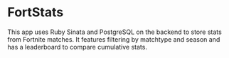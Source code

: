 # FortStats

This app uses Ruby Sinata and PostgreSQL on the backend to store stats from Fortnite matches. It features filtering by matchtype and season and has a leaderboard to compare cumulative stats.
